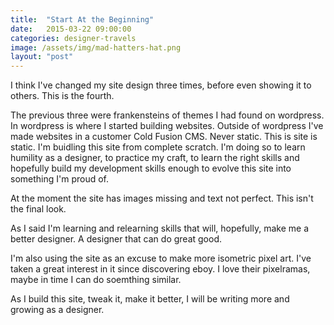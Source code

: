 ```yaml
---
title:  "Start At the Beginning"
date:   2015-03-22 09:00:00
categories: designer-travels
image: /assets/img/mad-hatters-hat.png
layout: "post"
---
```

I think I've changed my site design three times, before even showing it to others. This is the fourth.

The previous three were frankensteins of themes I had found on wordpress. 
In wordpress is where I started building websites. Outside of wordpress I've made websites in a customer Cold Fusion CMS. Never static. This is site is static. I'm buidling this site from complete scratch. I'm doing so to learn humility as a designer, to practice my craft, to learn the right skills and hopefully build my development skills enough to evolve this site into something I'm proud of.

At the moment the site has images missing and text not perfect. This isn't the final look.

As I said I'm learning and relearning skills that will, hopefully, make me a better designer. A designer that can do great good.

I'm also using the site as an excuse to make more isometric pixel art. I've taken a great interest in it since discovering eboy. I love their pixelramas, maybe in time I can do soemthing similar.

As I build this site, tweak it, make it better, I will be writing more and growing as a designer.